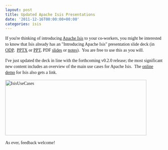 ```yaml
---
layout: post
title: Updated Apache Isis Presentations
date: '2011-12-16T00:00:00+00:00'
categories: isis
---
```

<p style="font-family: Georgia, 'Times New Roman', 'Bitstream Charter', Times, serif; line-height: 19px; ">If you're thinking of introducing <a title="Apache Isis" href="http://incubator.apache.org/isis" target="_blank" data-mce-href="http://incubator.apache.org/isis">Apache Isis</a> to your co-workers, you might be interested to know that Isis already has an &quot;Introducing Apache Isis&quot; presentation slide deck (in <a href="http://incubator.apache.org/isis/presentations/IntroducingApacheIsis.odp" target="_blank" data-mce-href="http://incubator.apache.org/isis/presentations/IntroducingApacheIsis.odp">ODP</a>,&nbsp;&nbsp;<a href="http://incubator.apache.org/isis/presentations/IntroducingApacheIsis.pptx" target="_blank" data-mce-href="http://incubator.apache.org/isis/presentations/IntroducingApacheIsis.pptx">PPTX</a>&nbsp;or&nbsp;<a href="http://incubator.apache.org/isis/presentations/IntroducingApacheIsis.ppt" target="_blank" data-mce-href="http://incubator.apache.org/isis/presentations/IntroducingApacheIsis.ppt">PPT</a>,&nbsp;PDF <a href="http://incubator.apache.org/isis/presentations/IntroducingApacheIsis-slides.pdf" target="_blank" data-mce-href="http://incubator.apache.org/isis/presentations/IntroducingApacheIsis-slides.pdf">slides</a> or <a href="http://incubator.apache.org/isis/presentations/IntroducingApacheIsis-notes.pdf" target="_blank" data-mce-href="http://incubator.apache.org/isis/presentations/IntroducingApacheIsis-notes.pdf">notes</a>). &nbsp;You are free to use this as you will.</p> 
  <p style="font-family: Georgia, 'Times New Roman', 'Bitstream Charter', Times, serif; line-height: 19px; ">I've just updated the deck in line with the forthcoming v0.2.0 release; the most significant new content includes an overview of the main use cases for Apache Isis. &nbsp;The <a title="Apache Isis Online Demo" href="http://mmyco.co.uk:8180/isis-onlinedemo" target="_blank" data-mce-href="http://mmyco.co.uk:8180/isis-onlinedemo">online demo</a> for Isis also gets a link.</p> 
  <p style="font-family: Georgia, 'Times New Roman', 'Bitstream Charter', Times, serif; line-height: 19px; "><a href="http://danhaywood.files.wordpress.com/2011/12/isisusecases.png" data-mce-href="http://danhaywood.files.wordpress.com/2011/12/isisusecases.png"><img class=" wp-image-853 alignnone" title="IsisUseCases" src="http://danhaywood.files.wordpress.com/2011/12/isisusecases.png?w=300" width="450" height="177" data-mce-src="http://danhaywood.files.wordpress.com/2011/12/isisusecases.png?w=300" style="border-top-width: 0px; border-right-width: 0px; border-bottom-width: 0px; border-left-width: 0px; border-style: initial; border-color: initial; " /></a></p> 
  <p style="font-family: Georgia, 'Times New Roman', 'Bitstream Charter', Times, serif; line-height: 19px; ">As ever, feedback welcome!</p>
